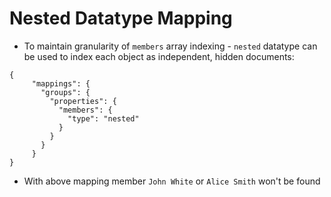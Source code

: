 # Nested Datatype Mapping #

* To maintain granularity of ```members``` array indexing - ```nested``` datatype can be used to index each object as independent, hidden documents:
```
{
     "mappings": {
       "groups": {
         "properties": {
           "members": {
             "type": "nested" 
           }
         }
       } 
     }
}
```
* With above mapping member ```John White``` or ```Alice Smith``` won't be found